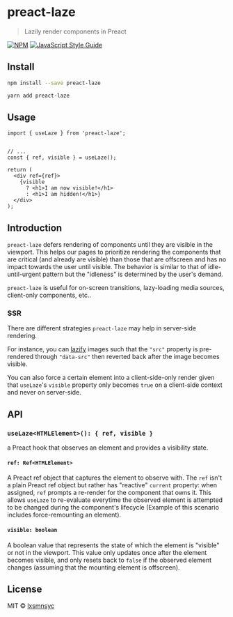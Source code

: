 # preact-laze

> Lazily render components in Preact

[![NPM](https://img.shields.io/npm/v/preact-laze.svg)](https://www.npmjs.com/package/preact-laze) [![JavaScript Style Guide](https://badgen.net/badge/code%20style/airbnb/ff5a5f?icon=airbnb)](https://github.com/airbnb/javascript)

## Install

```bash
npm install --save preact-laze
```

```bash
yarn add preact-laze
```

## Usage

```tsx
import { useLaze } from 'preact-laze';


// ...
const { ref, visible } = useLaze();

return (
  <div ref={ref}>
    {visible
      ? <h1>I am now visible!</h1>
      : <h1>I am hidden!</h1>}
  </div>
);
```

## Introduction

`preact-laze` defers rendering of components until they are visible in the viewport. This helps our pages to prioritize rendering the components that are critical (and already are visible) than those that are offscreen and has no impact towards the user until visible. The behavior is similar to that of idle-until-urgent pattern but the "idleness" is determined by the user's demand.

`preact-laze` is useful for on-screen transitions, lazy-loading media sources, client-only components, etc..

### SSR

There are different strategies `preact-laze` may help in server-side rendering.

For instance, you can [lazify](https://web.dev/browser-level-image-lazy-loading/#how-do-i-handle-browsers-that-don't-yet-support-lazy-loading) images such that the `"src"` property is pre-rendered through `"data-src"` then reverted back after the image becomes visible.

You can also force a certain element into a client-side-only render given that `useLaze`'s `visible` property only becomes `true` on a client-side context and never on server-side.

## API

### `useLaze<HTMLElement>(): { ref, visible }`

a Preact hook that observes an element and provides a visibility state.

#### `ref: Ref<HTMLElement>`

A Preact ref object that captures the element to observe with. The `ref` isn't a plain Preact ref object but rather has "reactive" `current` property: when assigned, `ref` prompts a re-render for the component that owns it. This allows `useLaze` to re-evaluate everytime the observed element is attempted to be changed during the component's lifecycle (Example of this scenario includes force-remounting an element).

#### `visible: boolean`

A boolean value that represents the state of which the element is "visible" or not in the viewport. This value only updates once after the element becomes visible, and only resets back to `false` if the observed element changes (assuming that the mounting element is offscreen).

## License

MIT © [lxsmnsyc](https://github.com/lxsmnsyc)
